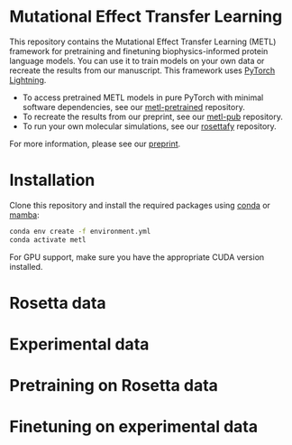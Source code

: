 # Mutational Effect Transfer Learning
This repository contains the Mutational Effect Transfer Learning (METL) framework for pretraining and finetuning biophysics-informed protein language models. 
You can use it to train models on your own data or recreate the results from our manuscript.
This framework uses [PyTorch Lightning](https://lightning.ai/docs/pytorch/stable/). 

- To access pretrained METL models in pure PyTorch with minimal software dependencies, see our [metl-pretrained](url) repository.
- To recreate the results from our preprint, see our [metl-pub](url) repository.
- To run your own molecular simulations, see our [rosettafy](url) repository.

For more information, please see our [preprint](url).

# Installation

Clone this repository and install the required packages using [conda](https://docs.anaconda.com/free/miniconda/index.html) or [mamba](https://mamba.readthedocs.io/en/latest/index.html):
```bash
conda env create -f environment.yml
conda activate metl
```

For GPU support, make sure you have the appropriate CUDA version installed.

# Rosetta data



# Experimental data



# Pretraining on Rosetta data


# Finetuning on experimental data